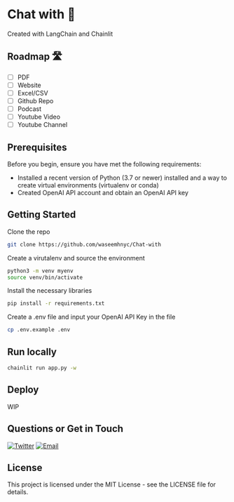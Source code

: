# Chat with 👋

Created with LangChain and Chainlit

## Roadmap 🛣

- [ ] PDF
- [ ] Website
- [ ] Excel/CSV
- [ ] Github Repo
- [ ] Podcast
- [ ] Youtube Video
- [ ] Youtube Channel

## Prerequisites

Before you begin, ensure you have met the following requirements:

- Installed a recent version of Python (3.7 or newer) installed and a way to create virtual environments (virtualenv or conda)
- Created OpenAI API account and obtain an OpenAI API key

## Getting Started

Clone the repo

```bash
git clone https://github.com/waseemhnyc/Chat-with
```

Create a virutalenv and source the environment

```bash
python3 -m venv myenv
source venv/bin/activate
```

Install the necessary libraries

```bash
pip install -r requirements.txt
```

Create a .env file and input your OpenAI API Key in the file

```bash
cp .env.example .env
```

## Run locally

```bash
chainlit run app.py -w
```

## Deploy

WIP

## Questions or Get in Touch

[![Twitter](https://img.shields.io/badge/Twitter-1DA1F2?style=for-the-badge&logo=twitter&logoColor=white)](https://twitter.com/waseemhnyc)
[![Email](https://img.shields.io/badge/Gmail-D14836?style=for-the-badge&logo=gmail&logoColor=white)](mailto:waseemh.nyc@gmail.com)

## License

This project is licensed under the MIT License - see the LICENSE file for details.

